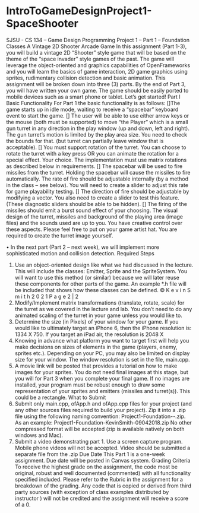 # IntroToGameDesignProject1-SpaceShooter
SJSU - CS 134 – Game Design Programming Project 1 – Part 1 – Foundation Classes
A Vintage 2D Shooter Arcade Game
In this assignment (Part 1-3), you will build a vintage 2D “Shooter” style
game that will be based on the theme of the “space invader” style games
of the past. The game will leverage the object-oriented and graphics
capabilities of OpenFrameworks and you will learn the basics of game
interaction, 2D game graphics using sprites, rudimentary collision
detection and basic animation. This assignment will be broken down into
three (3) parts. By the end of Part 3, you will have written your own game.
The game should be easily ported to mobile devices such as a smart phone
or tablet. Let’s get started!
Part I Basic Functionality
For Part 1 the basic functionality is as follows:
[]The game starts up in idle mode, waiting to receive a “spacebar”
keyboard event to start the game.
[] The user will be able to use either arrow keys or the mouse (both
must be supported) to move “the Player” which is a small gun
turret in any direction in the play window (up and down, left and
right). The gun turret’s motion is limited by the play area size. You
need to check the bounds for that. (but turret can partially leave
window that is acceptable).
[] You must support rotation of the turret. You can choose to rotate the turret with a key press OR you can
animate the rotation for a special effect. Your choice. The implementation must use matrix rotations as
described below in requirements.
[] The spacebar will be used to fire missiles from the turret. Holding the spacebar will cause the missiles to
fire automatically. The rate of fire should be adjustable internally (by a method in the class – see
below). You will need to create a slider to adjust this rate for game playability testing.
[] The direction of fire should be adjustable by modifying a vector. You also need to create a slider to test
this feature. (These diagnostic sliders should be able to be hidden).
[] The firing of the missiles should emit a burst sound effect of your choosing.
The visual design of the turret, missiles and background of the playing area (image files) and the sounds
used are up to you. You have creative control over these aspects. Please feel free to put on your game
artist hat. You are required to create the turret image yourself.


• In the next part (Part 2 – next week), we will implement more sophisticated motion and collision
detection.
Required Steps
1. Use an object-oriented design like what we had discussed in the lecture. This will include the classes:
Emitter, Sprite and the SpriteSystem. You will want to use this method (or similar) because we will later
reuse these components for other parts of the game. An example *.h file will be included that shows
how these classes can be defined. 
© K e v i n S m i t h 2 0 2 1 P a g e 2 | 2
2. Modify/Implement matrix transformations (translate, rotate, scale) for the turret as we covered in the
lecture and lab. You don’t need to do any animated scaling of the turret in your game unless you would
like to.
3. Determine the size (in Pixels) of your window for your game. If you would like to ultimately target an
iPhone 6, then the iPhone resolution is: 1334 X 750. If you target an iPad air, the resolution is 2048 X
1536. Knowing in advance what platform you want to target first will help you make decisions on sizes
of elements in the game (players, enemy, sprites etc.). Depending on your PC, you may also be limited
on display size for your window. The window resolution is set in the file, main.cpp.
4. A movie link will be posted that provides a tutorial on how to make images for your sprites. You do not
need final images at this stage, but you will for Part 3 when you complete your final game. If no images
are installed, your program must be robust enough to draw some representation of your sprites and
emitters (missiles and turret(s)). This could be a rectangle.
What to Submit
1. Submit only main.cpp, ofApp.h and ofApp.cpp files for your project (and any other sources files required
to build your project). Zip it into a .zip file using the following naming convention:
 Project1-Foundation-<your name>-<date>.zip.
As an example:
Project1-Foundation-KevinSmith-09042018.zip
No other compressed format will be accepted (zip is available natively on both windows and Mac).
2. Submit a video demonstrating part 1. Use a screen capture program. Mobile phone videos will not be
accepted. Video should be submitted a separate file from the .zip
Due Date
This Part 1 is a one-week assignment. Due date will be posted in Canvas system.
Grading Criteria
To receive the highest grade on the assignment, the code most be original, robust and well documented
(commented) with all functionality specified included. Please refer to the Rubric in the assignment for a
breakdown of the grading.
Any code that is copied or derived from third party sources (with exception of class examples distributed by
instructor ) will not be credited and the assignment will receive a score of a 0.
